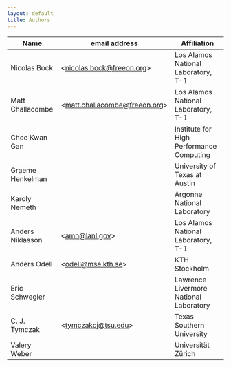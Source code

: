 ```yaml
---
layout: default
title: Authors
---
```


|Name|email address|Affiliation|
|----|-------------|-----------|
|Nicolas Bock|\<[nicolas.bock@freeon.org](mailto:nicolasbock@freeon.org)\>|Los Alamos National Laboratory, T-1|
|Matt Challacombe|\<<matt.challacombe@freeon.org>\>|Los Alamos National Laboratory, T-1|
|Chee Kwan Gan||Institute for High Performance Computing|
|Graeme Henkelman||University of Texas at Austin|
|Karoly Nemeth||Argonne National Laboratory|
|Anders Niklasson|\<<amn@lanl.gov>\>|Los Alamos National Laboratory, T-1|
|Anders Odell|\<<odell@mse.kth.se>\>|KTH Stockholm|
|Eric Schwegler||Lawrence Livermore National Laboratory|
|C. J. Tymczak|\<<tymczakcj@tsu.edu>\>|Texas Southern University|
|Valery Weber||Universität Zürich|


